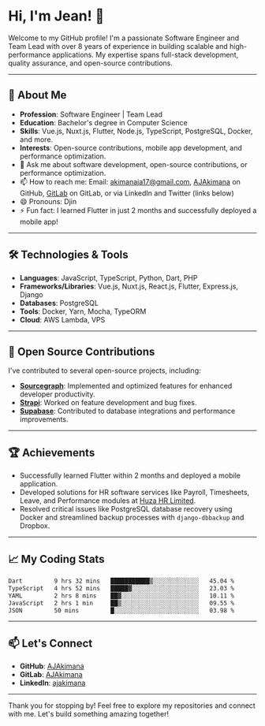 # Hi, I'm Jean! 👋

Welcome to my GitHub profile! I'm a passionate Software Engineer and Team Lead with over 8 years of experience in building scalable and high-performance applications. My expertise spans full-stack development, quality assurance, and open-source contributions.

---

## 🚀 About Me

- **Profession**: Software Engineer | Team Lead
- **Education**: Bachelor's degree in Computer Science
- **Skills**: Vue.js, Nuxt.js, Flutter, Node.js, TypeScript, PostgreSQL, Docker, and more.
- **Interests**: Open-source contributions, mobile app development, and performance optimization.
- 💬 Ask me about software development, open-source contributions, or performance optimization.
- 📫 How to reach me: Email: [akimanaja17@gmail.com](mailto:akimanaja17@gmail.com), [AJAkimana](https://github.com/AJAkimana) on GitHub, [GitLab](https://gitlab.com/AJAkimana) on GitLab, or via LinkedIn and Twitter (links below)
- 😄 Pronouns: Djin
- ⚡ Fun fact: I learned Flutter in just 2 months and successfully deployed a mobile app!

---

## 🛠️ Technologies & Tools

- **Languages**: JavaScript, TypeScript, Python, Dart, PHP
- **Frameworks/Libraries**: Vue.js, Nuxt.js, React.js, Flutter, Express.js, Django
- **Databases**: PostgreSQL
- **Tools**: Docker, Yarn, Mocha, TypeORM
- **Cloud**: AWS Lambda, VPS

---

## 🌟 Open Source Contributions

I've contributed to several open-source projects, including:

- [**Sourcegraph**](https://github.com/sourcegraph): Implemented and optimized features for enhanced developer productivity.
- [**Strapi**](https://github.com/strapi): Worked on feature development and bug fixes.
- [**Supabase**](https://github.com/supabase): Contributed to database integrations and performance improvements.

---

## 🏆 Achievements

- Successfully learned Flutter within 2 months and deployed a mobile application.
- Developed solutions for HR software services like Payroll, Timesheets, Leave, and Performance modules at [Huza HR Limited](https://gitlab.com/pesachoice-apps).
- Resolved critical issues like PostgreSQL database recovery using Docker and streamlined backup processes with `django-dbbackup` and Dropbox.

---

## 📈 My Coding Stats

<!--START_SECTION:waka-->

```txt
Dart         9 hrs 32 mins   ███████████▒░░░░░░░░░░░░░   45.04 %
TypeScript   4 hrs 52 mins   █████▓░░░░░░░░░░░░░░░░░░░   23.03 %
YAML         2 hrs 8 mins    ██▓░░░░░░░░░░░░░░░░░░░░░░   10.11 %
JavaScript   2 hrs 1 min     ██▒░░░░░░░░░░░░░░░░░░░░░░   09.55 %
JSON         50 mins         █░░░░░░░░░░░░░░░░░░░░░░░░   03.98 %
```

<!--END_SECTION:waka-->

---

## 📫 Let's Connect

- **GitHub**: [AJAkimana](https://github.com/AJAkimana)
- **GitLab**: [AJAkimana](https://gitlab.com/AJAkimana)
- **LinkedIn**: [ajakimana](https://www.linkedin.com/in/ajakimana)

---

Thank you for stopping by! Feel free to explore my repositories and connect with me. Let's build something amazing together!
